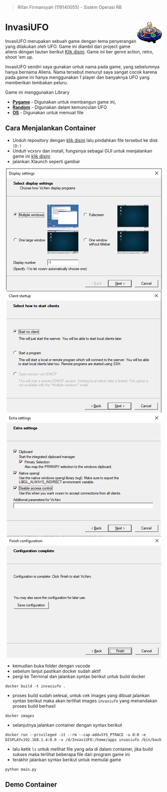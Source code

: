 > Rifan Firmansyah (119140055) - Sistem Operasi RB

# InvasiUFO <img src="data/alien1.png" align="right" />
InvasiUFO merupakan sebuah game dengan tema penyerangan yang dilakukan oleh UFO. Game ini diambil dari project game aliens dengan tautan berikut [Klik disini](https://github.com/xamox/pygame/blob/master/examples/aliens.py). Game ini ber genre action, retro, shoot 'em up.

InvasiUFO sendiri saya gunakan untuk nama pada game, yang sebelumnya hanya bernama Aliens. Nama tersebut menurut saya sangat cocok karena pada game ini hanya menggunakan 1 player dan banyaknya UFO yang memberikan tembakan peluru.

Game ini menggunakan Library 
- **[Pygame](https://www.pygame.org)** - Digunakan untuk membangun game ini,
- **[Random](https://docs.python.org/3/library/random.html)** - Digunakan dalam kemunculan UFO
- **[OS](https://docs.python.org/3/library/os.html)** - Digunakan untuk memuat file

## Cara Menjalankan Container
- Unduh repository dengan [klik disini](https://github.com/rifan-frmsh/InvasiUFO/archive/refs/heads/main.zip) lalu pindahkan file tersebut ke disk `(D:)`
- Unduh vcxsrv dan install, fungsinya sebagai GUI untuk menjalankan game ini [klik disini](https://downloads.sourceforge.net/project/vcxsrv/vcxsrv/1.20.14.0/vcxsrv-64.1.20.14.0.installer.exe?ts=gAAAAABikM4htiS-mb2njw45IMlr5iPITdvV6w5QqC2tlvxcF5u9QUvHH742ZgREwNiP9q8K8-TvhIPFacna04QFFrmqVtzk7A%3D%3D&r=https%3A%2F%2Fsourceforge.net%2Fprojects%2Fvcxsrv%2Ffiles%2Flatest%2Fdownload)
- jalankan Xlaunch seperti gambar
<div align="center"> 
<img src="data/xlaunch1.png" />
<img src="data/xlaunch2.png" />
<img src="data/xlaunch3.png" />
<img src="data/xlaunch4.png" />
</div>

- kemudian buka folder dengan vscode 
- sebelum lanjut pastikan docker sudah aktif
- pergi ke Terminal dan jalankan syntax berikut untuk build docker
```
docker build -t invasiufo .
```
- proses build sudah selesai, untuk cek images yang dibuat jalankan syntax berikut maka akan terlihat images `invasiufo` yang menandakan proses build berhasil
```
docker images
``` 
- selanjutnya jalankan container dengan syntax berikut
```
docker run --privileged -it --rm --cap-add=SYS_PTRACE -u 0:0 -e DISPLAY=192.168.1.4:0.0 -v /d/InvasiUFO:/home/apps invasiufo /bin/bash
```
- lalu ketik `ls` untuk melihat file yang ada di dalam container, jika build sukses maka terlihat beberapa file dari program game ini
- terakhir jalankan syntax berikut untuk memulai game
```
python main.py
```

## Demo Container
